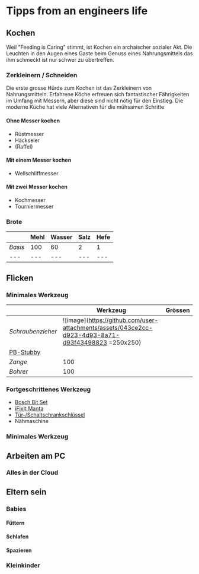 
# Tipps from an engineers life

## Kochen
Weil  "Feeding is Caring" stimmt, ist Kochen ein archaischer sozialer Akt. Die Leuchten in den Augen eines Gaste beim Genuss eines Nahrungsmittels das ihm schmeckt ist nur schwer zu übertreffen.

### Zerkleinern / Schneiden
Die erste grosse Hürde zum Kochen ist das Zerkleinern von Nahrungsmitteln. Erfahrene Köche erfreuen sich fantastischer Fährigkeiten im Umfang mit Messern, aber diese sind nicht nötig für den Einstieg.
Die moderne Küche hat viele Alternativen für die mühsamen Schritte

#### Ohne Messer kochen
- Rüstmesser
- Häckseler
- (Raffel)

#### Mit einem  Messer kochen
- Wellschliffmesser

#### Mit zwei Messer kochen
- Kochmesser
- Tourniermesser

### Brote

||Mehl |Wasser |Salz |Hefe|
|---|---|---|---|---|
|*Basis* |100 |60 |2 |1 |
|---|---|---|---|---|

## Flicken

### Minimales Werkzeug

||Werkzeug |Grössen |
|---|---|---|
|*Schraubenzieher* | ![image](https://github.com/user-attachments/assets/043ce2cc-d923-4d93-8a71-d93f43498823 =250x250) |
[PB-Stubby](https://www.pbswisstools.com/de/werkzeuge/quality-hand-tools/schraubenzieher/produkt/pb-8453) |
|*Zange*  | 100 |
|*Bohrer* | 100 |

### Fortgeschrittenes Werkzeug

- [Bosch Bit Set](https://www.bosch-diy.com/au/en/p/screwdriver-bit-set-27-pieces-with-ratchet-2763384) 
- [iFixIt Manta ](https://www.ifixit.com/products/manta-driver-kit-112-bit-driver-kit)
- [Tür-/Schaltschrankschlüssel](https://www.knipex.de/produkte/schaltschrankschluessel/knipex-twinkey-der-universellste-aller-schaltschrankschluessel/knipex-twinkey-der-universellste-aller-schaltschrankschluessel/001101)
- Nähmaschine

### Minimales Werkzeug

## Arbeiten am PC

### Alles in der Cloud

## Eltern sein

### Babies

#### Füttern

#### Schlafen

#### Spazieren

### Kleinkinder
